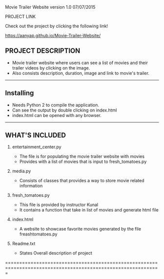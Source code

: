 Movie Trailer Website version 1.0 07/07/2015

PROJECT LINK

Check out the project by clicking the following link!
  
 https://aanyap.github.io/Movie-Trailer-Website/


PROJECT DESCRIPTION
--------------------

- Movie trailer website where users can see a list of movies and their trailer videos by clicking on the image.
- Also consists description, duration, image and link to movie's trailer.

--------------------
Installing
--------------------

- Needs Python 2 to compile the application.
- Can see the output by double clicking on index.html
- index.html can be opened with any browser.

----------------------
WHAT'S INCLUDED
----------------------

1) entertainment_center.py
	- The file is for populating the movie trailer website with movies
	- Provides with a list of movies that is input to fresh_tomatoes.py

2) media.py
	- Consists of classes that provides a way to store movie related information

3) fresh_tomatoes.py
	- This file is provided by instructor Kunal
	- It contains a function that take in list of movies and generate html file

4) index.html
	- A website to showcase favorite movies generated by the file freashtomatoes.py

5) Readme.txt
	- States Overall description of project



=============================================================================================================
